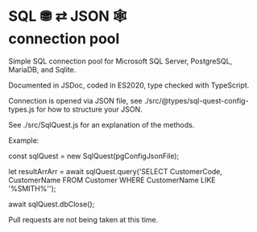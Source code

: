 # SQL &#9923;  &#8644; JSON &#128376; <br> connection pool

Simple SQL connection pool for Microsoft SQL Server, PostgreSQL, MariaDB, and Sqlite.

Documented in JSDoc, coded in ES2020, type checked with TypeScript.

Connection is opened via JSON file, see ./src/@types/sql-quest-config-types.js 
for how to structure your JSON.

See ./src/SqlQuest.js for an explanation of the methods.

Example:

  const sqlQuest = new SqlQuest(pgConfigJsonFile);

  let resultArrArr = await sqlQuest.query('SELECT CustomerCode, CustomerName FROM Customer WHERE CustomerName LIKE '%SMITH%'');

  await sqlQuest.dbClose();


Pull requests are not being taken at this time.



